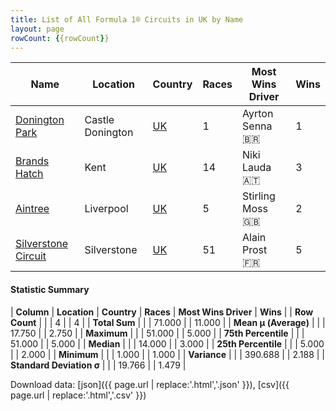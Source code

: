 ```yaml
---
title: List of All Formula 1® Circuits in UK by Name
layout: page
rowCount: {{rowCount}}
---
```


| Name | Location | Country | Races | Most Wins Driver | Wins |
|--|--|--|--|--|--|
| [Donington Park](/f1/circuits/donington) | Castle Donington | [UK](/f1/countries/uk) | 1 | Ayrton Senna 🇧🇷 | 1 |
| [Brands Hatch](/f1/circuits/brands_hatch) | Kent | [UK](/f1/countries/uk) | 14 | Niki Lauda 🇦🇹 | 3 |
| [Aintree](/f1/circuits/aintree) | Liverpool | [UK](/f1/countries/uk) | 5 | Stirling Moss 🇬🇧 | 2 |
| [Silverstone Circuit](/f1/circuits/silverstone) | Silverstone | [UK](/f1/countries/uk) | 51 | Alain Prost 🇫🇷 | 5 |

#### Statistic Summary

| **Column** | **Location** | **Country** | **Races** | **Most Wins Driver** | **Wins** |
| **Row Count** |  |  | 4 |  | 4 |
| **Total Sum** |  |  | 71.000 |  | 11.000 |
| **Mean μ (Average)** |  |  | 17.750 |  | 2.750 |
| **Maximum** |  |  | 51.000 |  | 5.000 |
| **75th Percentile** |  |  | 51.000 |  | 5.000 |
| **Median** |  |  | 14.000 |  | 3.000 |
| **25th Percentile** |  |  | 5.000 |  | 2.000 |
| **Minimum** |  |  | 1.000 |  | 1.000 |
| **Variance** |  |  | 390.688 |  | 2.188 |
| **Standard Deviation σ** |  |  | 19.766 |  | 1.479 |

Download data: [json]({{ page.url | replace:'.html','.json' }}), [csv]({{ page.url | replace:'.html','.csv' }})
